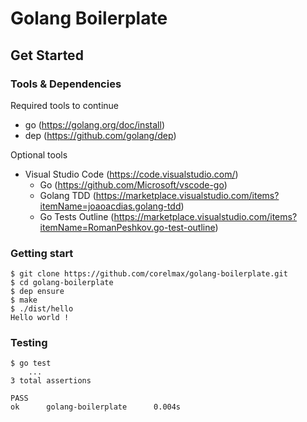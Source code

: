 # Golang Boilerplate

## Get Started

### Tools & Dependencies
Required tools to continue
- go (https://golang.org/doc/install)
- dep (https://github.com/golang/dep)

Optional tools
- Visual Studio Code (https://code.visualstudio.com/)
    - Go (https://github.com/Microsoft/vscode-go)
    - Golang TDD (https://marketplace.visualstudio.com/items?itemName=joaoacdias.golang-tdd)
    - Go Tests Outline (https://marketplace.visualstudio.com/items?itemName=RomanPeshkov.go-test-outline)

### Getting start
```
$ git clone https://github.com/corelmax/golang-boilerplate.git
$ cd golang-boilerplate
$ dep ensure
$ make 
$ ./dist/hello
Hello world !
```

### Testing
```
$ go test
    ...
3 total assertions

PASS
ok      golang-boilerplate      0.004s
```


